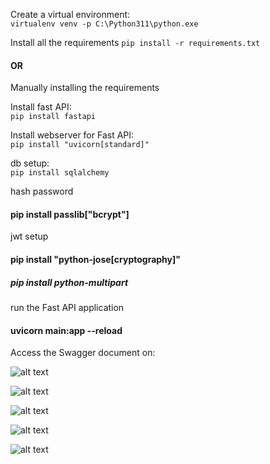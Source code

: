 Create a virtual environment:   
```virtualenv venv -p C:\Python311\python.exe```

Install all the requirements
```pip install -r requirements.txt```

#### OR

Manually installing the requirements

Install fast API:  
```pip install fastapi```

Install webserver for Fast API:  
```pip install "uvicorn[standard]"```

db setup:  
```pip install sqlalchemy```

hash password
#### pip install passlib["bcrypt"]

jwt setup
#### pip install "python-jose[cryptography]"

##### pip install python-multipart


run the Fast API application
#### uvicorn main:app --reload

Access the Swagger document on:

![alt text](/images/fast_api_main.png)

![alt text](/images/fast_api_admin_user.png)

![alt text](/images/fast_api_schemas.png)

![alt text](/images/fast_api_auth.png)

![alt text](/images/fast_api_auth2.png)